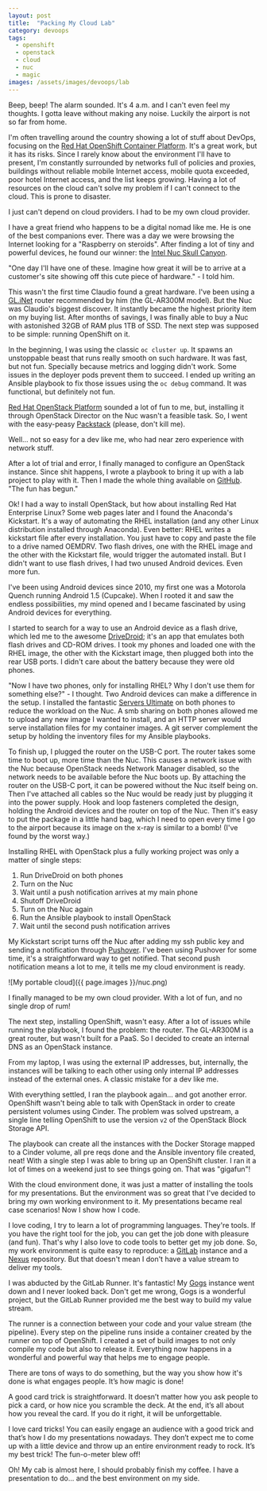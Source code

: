 ```yaml
---
layout: post
title:  "Packing My Cloud Lab"
category: devoops
tags:
  - openshift
  - openstack
  - cloud
  - nuc
  - magic
images: /assets/images/devoops/lab
---
```


Beep, beep! The alarm sounded. It's 4 a.m. and I can't even feel my thoughts. I gotta leave without making any noise. Luckily the airport is not so far from home.

I'm often travelling around the country showing a lot of stuff about DevOps, focusing on the [Red Hat OpenShift Container Platform](https://www.openshift.com). It's a great work, but it has its risks. Since I rarely know about the environment I'll have to present, I'm constantly surrounded by networks full of policies and proxies, buildings without reliable mobile Internet access, mobile quota exceeded, poor hotel Internet access, and the list keeps growing. Having a lot of resources on the cloud can't solve my problem if I can't connect to the cloud. This is prone to disaster.

I just can't depend on cloud providers. I had to be my own cloud provider.

I have a great friend who happens to be a digital nomad like me. He is one of the best companions ever. There was a day we were browsing the Internet looking for a "Raspberry on steroids". After finding a lot of tiny and powerful devices, he found our winner: the [Intel Nuc Skull Canyon](https://www.intel.com/content/www/us/en/nuc/nuc-kit-nuc6i7kyk-features-configurations.html).

"One day I'll have one of these. Imagine how great it will be to arrive at a customer's site showing off this cute piece of hardware." - I told him.

This wasn't the first time Claudio found a great hardware. I've been using a [GL.iNet](http://gl-inet.com) router recommended by him (the GL-AR300M model). But the Nuc was Claudio's biggest discover. It instantly became the highest priority item on my buying list. After months of savings, I was finally able to buy a Nuc with astonished 32GB of RAM plus 1TB of SSD. The next step was supposed to be simple: running OpenShift on it.

In the beginning, I was using the classic `oc cluster up`. It spawns an unstoppable beast that runs really smooth on such hardware. It was fast, but not fun. Specially because metrics and logging didn't work. Some issues in the deployer pods prevent them to succeed. I ended up writing an Ansible playbook to fix those issues using the `oc debug` command. It was functional, but definitely not fun.

[Red Hat OpenStack Platform](https://www.redhat.com/en/technologies/linux-platforms/openstack-platform) sounded a lot of fun to me, but, installing it through OpenStack Director on the Nuc wasn't a feasible task. So, I went with the easy-peasy [Packstack](https://wiki.openstack.org/wiki/Packstack) (please, don't kill me).

Well... not so easy for a dev like me, who had near zero experience with network stuff.

After a lot of trial and error, I finally managed to configure an OpenStack instance. Since shit happens, I wrote a playbook to bring it up with a lab project to play with it. Then I made the whole thing available on [GitHub](https://github.com/devnull-tools/pack-your-lab/tree/master/openstack). "The fun has begun."

Ok! I had a way to install OpenStack, but how about installing Red Hat Enterprise Linux? Some web pages later and I found the Anaconda's Kickstart. It's a way of automating the RHEL installation (and any other Linux distribution installed through Anaconda). Even better: RHEL writes a kickstart file after every installation. You just have to copy and paste the file to a drive named OEMDRV. Two flash drives, one with the RHEL image and the other with the Kickstart file, would trigger the automated install. But I didn't want to use flash drives, I had two unused Android devices. Even more fun.

I've been using Android devices since 2010, my first one was a Motorola Quench running Android 1.5 (Cupcake). When I rooted it and saw the endless possibilities, my mind opened and I became fascinated by using Android devices for everything.

I started to search for a way to use an Android device as a flash drive, which led me to the awesome [DriveDroid](https://play.google.com/store/apps/details?id=com.softwarebakery.drivedroid); it's an app that emulates both flash drives and CD-ROM drives. I took my phones and loaded one with the RHEL image, the other with the Kickstart image, then plugged both into the rear USB ports. I didn't care about the battery because they were old phones.

"Now I have two phones, only for installing RHEL? Why I don't use them for something else?" - I thought. Two Android devices can make a difference in the setup. I installed the fantastic [Servers Ultimate](https://play.google.com/store/apps/details?id=com.icecoldapps.serversultimatepro) on both phones to reduce the workload on the Nuc. A smb sharing on both phones allowed me to upload any new image I wanted to install, and an HTTP server would serve installation files for my container images. A git server complement the setup by holding the inventory files for my Ansible playbooks.

To finish up, I plugged the router on the USB-C port. The router takes some time to boot up, more time than the Nuc. This causes a network issue with the Nuc because OpenStack needs Network Manager disabled, so the network needs to be available before the Nuc boots up. By attaching the router on the USB-C port, it can be powered without the Nuc itself being on. Then I've attached all cables so the Nuc would be ready just by plugging it into the power supply. Hook and loop fasteners completed the design, holding the Android devices and the router on top of the Nuc. Then it's easy to put the package in a little hand bag, which I need to open every time I go to the airport because its image on the x-ray is similar to a bomb! (I've found by the worst way.)

Installing RHEL with OpenStack plus a fully working project was only a matter of single steps:

1. Run DriveDroid on both phones
2. Turn on the Nuc
3. Wait until a push notification arrives at my main phone
4. Shutoff DriveDroid
5. Turn on the Nuc again
6. Run the Ansible playbook to install OpenStack
7. Wait until the second push notification arrives

My Kickstart script turns off the Nuc after adding my ssh public key and sending a notification through [Pushover](https://pushover.net). I've been using Pushover for some time, it's a straightforward way to get notified. That second push notification means a lot to me, it tells me my cloud environment is ready.

![My portable cloud]({{ page.images }}/nuc.png)

I finally managed to be my own cloud provider. With a lot of fun, and no single drop of rum!

The next step, installing OpenShift, wasn't easy. After a lot of issues while running the playbook, I found the problem: the router. The GL-AR300M is a great router, but wasn't built for a PaaS. So I decided to create an internal DNS as an OpenStack instance.

From my laptop, I was using the external IP addresses, but, internally, the instances will be talking to each other using only internal IP addresses instead of the external ones. A classic mistake for a dev like me.

With everything settled, I ran the playbook again... and got another error. OpenShift wasn't being able to talk with OpenStack in order to create persistent volumes using Cinder. The problem was solved upstream, a single line telling OpenShift to use the version `v2` of the OpenStack Block Storage API.

The playbook can create all the instances with the Docker Storage mapped to a Cinder volume, all pre reqs done and the Ansible inventory file created, neat! With a single step I was able to bring up an OpenShift cluster. I ran it a lot of times on a weekend just to see things going on. That was "gigafun"!

With the cloud environment done, it was just a matter of installing the tools for my presentations. But the environment was so great that I've decided to bring my own working environment to it. My presentations became real case scenarios! Now I show how I code.

I love coding, I try to learn a lot of programming languages. They're tools. If you have the right tool for the job, you can get the job done with pleasure (and fun). That's why I also love to code tools to better get my job done. So, my work environment is quite easy to reproduce: a [GitLab](https://gitlab.com/) instance and a [Nexus](https://www.sonatype.com/nexus-repository-sonatype) repository. But that doesn't mean I don't have a value stream to deliver my tools.

I was abducted by the GitLab Runner. It's fantastic! My [Gogs](https://gogs.io/) instance went down and I never looked back. Don't get me wrong, Gogs is a wonderful project, but the GitLab Runner provided me the best way to build my value stream.

The runner is a connection between your code and your value stream (the pipeline). Every step on the pipeline runs inside a container created by the runner on top of OpenShift. I created a set of build images to not only compile my code but also to release it. Everything now happens in a wonderful and powerful way that helps me to engage people.

There are tons of ways to do something, but the way you show how it's done is what engages people. It’s how magic is done!

A good card trick is straightforward. It doesn’t matter how you ask people to pick a card, or how nice you scramble the deck. At the end, it’s all about how you reveal the card. If you do it right, it will be unforgettable.

I love card tricks! You can easily engage an audience with a good trick and that’s how I do my presentations nowadays. They don’t expect me to come up with a little device and throw up an entire environment ready to rock. It’s my best trick! The fun-o-meter blew off!

Oh! My cab is almost here, I should probably finish my coffee. I have a presentation to do... and the best environment on my side.

